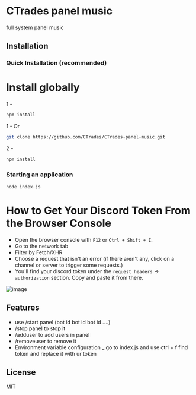 # CTrades panel music

full system panel music

## Installation

### Quick Installation (recommended)

 # Install globally
1 -
```bash
npm install
```

1 - Or 
```bash
git clone https://github.com/CTrades/CTrades-panel-music.git
```

2 -

```bash
npm install
```


### Starting an application

```bash
node index.js
```
# How to Get Your Discord Token From the Browser Console

- Open the browser console with `F12` or `Ctrl + Shift + I`.
- Go to the network tab
- Filter by Fetch/XHR
- Choose a request that isn't an error (if there aren't any, click on a channel or server to trigger some requests.)
- You'll find your discord token under the `request headers` -> `authorization` section. Copy and paste it from there.

![image](https://gist.github.com/assets/17340496/ca1be329-1ef8-4b6f-ab96-dd9324d511db)


## Features

- use /start panel (bot id bot id bot id ....)
- /stop panel to stop it
- /adduser to add users in panel
- /removeuser to remove it
- Environment variable configuration
_ go to index.js and use ctrl + f find token and replace it with ur token 


## License

MIT
